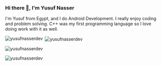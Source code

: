 ### Hi there 👋, I'm Yusuf Nasser

I'm Yusuf from Egypt, and I do Android Development. I really enjoy coding and problem solving. C++ was my first programming language so I love doing work with it as well.

<p><img align="left" src="https://github-readme-stats.vercel.app/api/top-langs/?username=yusufnasserdev&langs_count=4&theme=github_dark&hide_border=true" alt="yusufnasserdev" /></p>

<p>&nbsp;<img align="center" src="https://github-readme-stats.vercel.app/api?username=yusufnasserdev&show_icons=true&theme=github_dark&hide_border=true" alt="yusufnasserdev" /></p>

<p><img align="center" src="https://github-readme-streak-stats.herokuapp.com?user=yusufnasserdev&theme=github-dark-blue&hide_border=true" alt="yusufnasserdev" /></p>

<p><img align="center" src="https://github-readme-stats.vercel.app/api/wakatime?username=yusufnasserdev&theme=github_dark&hide_border=true" alt="yusufnasserdev" /></p>
<!--
**yusufnasserdev/yusufnasserdev** is a ✨ _special_ ✨ repository because its `README.md` (this file) appears on your GitHub profile.

Here are some ideas to get you started:

- 🔭 I’m currently working on ...
- 🌱 I’m currently learning ...
- 👯 I’m looking to collaborate on ...
- 🤔 I’m looking for help with ...
- 💬 Ask me about ...
- 📫 How to reach me: ...
- 😄 Pronouns: ...
- ⚡ Fun fact: ...
-->
